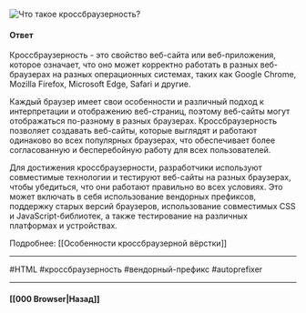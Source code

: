 ![Что такое кроссбраузерность?](https://youtu.be/kx3dR6ztICU?t=90)

#### Ответ

Кроссбраузерность - это свойство веб-сайта или веб-приложения, которое означает, что оно может корректно работать в разных веб-браузерах на разных операционных системах, таких как Google Chrome, Mozilla Firefox, Microsoft Edge, Safari и другие.

Каждый браузер имеет свои особенности и различный подход к интерпретации и отображению веб-страниц, поэтому веб-сайты могут отображаться по-разному в разных браузерах. Кроссбраузерность позволяет создавать веб-сайты, которые выглядят и работают одинаково во всех популярных браузерах, что обеспечивает более согласованную и бесперебойную работу для всех пользователей.

Для достижения кроссбраузерности, разработчики используют совместимые технологии и тестируют веб-сайты на разных браузерах, чтобы убедиться, что они работают правильно во всех условиях. Это может включать в себя использование вендорных префиксов, поддержку старых версий браузеров, использование совместимых CSS и JavaScript-библиотек, а также тестирование на различных платформах и устройствах.

Подробнее: [[Особенности кроссбраузерной вёрстки]]
___
#HTML #кроссбраузерность #вендорный-префикс #autoprefixer 

___

#### [[000 Browser|Назад]]